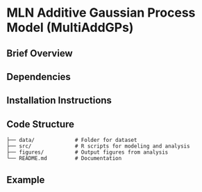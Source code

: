 # MLN Additive Gaussian Process Model (MultiAddGPs)

## Brief Overview

## Dependencies

## Installation Instructions

## Code Structure

```{R}
├── data/             # Folder for dataset
├── src/              # R scripts for modeling and analysis
├── figures/          # Output figures from analysis
└── README.md         # Documentation
```

## Example

